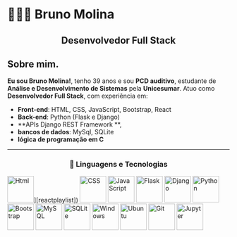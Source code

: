 # 👨🏻‍💻 Bruno Molina

<h2 align="center">Desenvolvedor Full Stack</h2>

## Sobre mim.

**Eu sou Bruno Molina!**, tenho 39 anos e sou **PCD auditivo**, estudante de **Análise e Desenvolvimento de Sistemas** pela **Unicesumar**.
Atuo como <strong>Desenvolvedor Full Stack</strong>, com experiência em:


- **Front-end**: HTML, CSS, JavaScript, Bootstrap, React 
- **Back-end**: Python (Flask e Django)
- **APIs  Django REST Framework **,
- **bancos de dados**: MySql, SQLite
- **lógica de programação em C**

---

<h3 align="center">🤖 Linguagens e Tecnologias</h3>


  <img alt="Html" title="Html" width="60px" src="(https://raw.githubusercontent.com/github/explore/80688e429a7d4ef2fca1e82350fe8e3517d3494d/topics/react/react.png" />][reactplaylist])
  <img alt="CSS" title="CSS" width="60px" src="https://cdn.jsdelivr.net/gh/devicons/devicon@latest/icons/css3/css3-original.svg" />
  <img alt="JavaScript" title="JavaScript" width="60px" src="https://cdn.jsdelivr.net/gh/devicons/devicon@latest/icons/javascript/javascript-original.svg" />
  <img alt="Flask" title="Flask" width="60px" src="https://cdn.jsdelivr.net/gh/devicons/devicon@latest/icons/flask/flask-original.svg" />
  <img alt="Django" title="Django" width="60px" src="https://cdn.jsdelivr.net/gh/devicons/devicon@latest/icons/django/django-plain.svg" />
  <img alt="Python" title="Python" width="60px" src="https://cdn.jsdelivr.net/gh/devicons/devicon@latest/icons/python/python-original.svg" />
  <img alt="Bootstrap" title="Bootstrap" width="60px" src="https://cdn.jsdelivr.net/gh/devicons/devicon@latest/icons/bootstrap/bootstrap-original.svg" />
  <img alt="MySQL" title="MySQL" width="60px" src="https://cdn.jsdelivr.net/gh/devicons/devicon@latest/icons/mysql/mysql-original.svg" />
  <img alt="SQLite" title="SQLite" width="60px" src="https://cdn.jsdelivr.net/gh/devicons/devicon@latest/icons/sqlite/sqlite-original.svg" />
  <img alt="Windows" title="Windows" width="60px" src="https://cdn.jsdelivr.net/gh/devicons/devicon@latest/icons/windows8/windows8-original.svg" />
  <img alt="Ubuntu" title="Ubuntu" width="60px" src="https://cdn.jsdelivr.net/gh/devicons/devicon@latest/icons/ubuntu/ubuntu-plain.svg" />
  <img alt="Git" title="Git" width="60px" src="https://cdn.jsdelivr.net/gh/devicons/devicon@latest/icons/git/git-original.svg" />
  <img alt="Jupyter" title="Jupyter Notebook" width="60px" src="https://cdn.jsdelivr.net/gh/devicons/devicon@latest/icons/jupyter/jupyter-original.svg" />
  </div>





